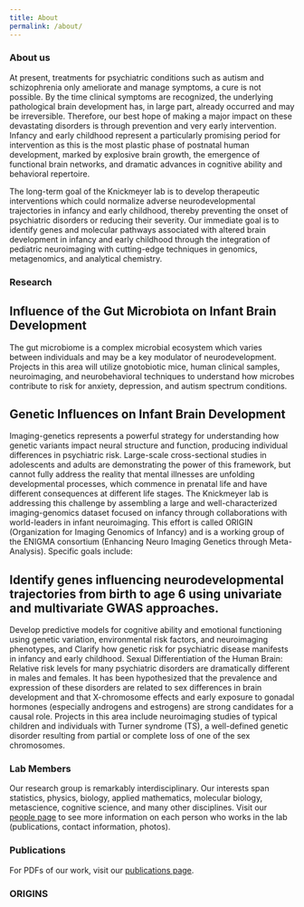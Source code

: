 ```yaml
---
title: About
permalink: /about/
---
```


### About us
At present, treatments for psychiatric conditions such as autism and schizophrenia only ameliorate and manage symptoms, a cure is not possible. By the time clinical symptoms are recognized, the underlying pathological brain development has, in large part, already occurred and may be irreversible. Therefore, our best hope of making a major impact on these devastating disorders is through prevention and very early intervention. Infancy and early childhood represent a particularly promising period for intervention as this is the most plastic phase of postnatal human development, marked by explosive brain growth, the emergence of functional brain networks, and dramatic advances in cognitive ability and behavioral repertoire.

The long-term goal of the Knickmeyer lab is to develop therapeutic interventions which could normalize adverse neurodevelopmental trajectories in infancy and early childhood, thereby preventing the onset of psychiatric disorders or reducing their severity. Our immediate goal is to identify genes and molecular pathways associated with altered brain development in infancy and early childhood through the integration of pediatric neuroimaging with cutting-edge techniques in genomics, metagenomics, and analytical chemistry.

### Research
## Influence of the Gut Microbiota on Infant Brain Development
The gut microbiome is a complex microbial ecosystem which varies between individuals and may be a key modulator of neurodevelopment. Projects in this area will utilize gnotobiotic mice, human clinical samples, neuroimaging, and neurobehavioral techniques to understand how microbes contribute to risk for anxiety, depression, and autism spectrum conditions.

## Genetic Influences on Infant Brain Development
Imaging-genetics represents a powerful strategy for understanding how genetic variants impact neural structure and function, producing individual differences in psychiatric risk. Large-scale cross-sectional studies in adolescents and adults are demonstrating the power of this framework, but cannot fully address the reality that mental illnesses are unfolding developmental processes, which commence in prenatal life and have different consequences at different life stages. The Knickmeyer lab is addressing this challenge by assembling a large and well-characterized imaging-genomics dataset focused on infancy through collaborations with world-leaders in infant neuroimaging. This effort is called ORIGIN (Organization for Imaging Genomics of Infancy) and is a working group of the ENIGMA consortium (Enhancing Neuro Imaging Genetics through Meta-Analysis). Specific goals include:

## Identify genes influencing neurodevelopmental trajectories from birth to age 6 using univariate and multivariate GWAS approaches.
Develop predictive models for cognitive ability and emotional functioning using genetic variation, environmental risk factors, and neuroimaging phenotypes, and
Clarify how genetic risk for psychiatric disease manifests in infancy and early childhood.
Sexual Differentiation of the Human Brain: Relative risk levels for many psychiatric disorders are dramatically different in males and females. It has been hypothesized that the prevalence and expression of these disorders are related to sex differences in brain development and that X-chromosome effects and early exposure to gonadal hormones (especially androgens and estrogens) are strong candidates for a causal role. Projects in this area include neuroimaging studies of typical children and individuals with Turner syndrome (TS), a well-defined genetic disorder resulting from partial or complete loss of one of the sex chromosomes.


### Lab Members

Our research group is remarkably interdisciplinary. Our interests span statistics, physics, biology, applied mathematics, molecular biology, metascience, cognitive science, and many other disciplines. Visit our [people page](http://kordinglab.com/people/) to see more information on each person who works in the lab (publications, contact information, photos).


### Publications

For PDFs of our work, visit our [publications page](http://knickmeyer-lab.github.io/publications).

### ORIGINS


